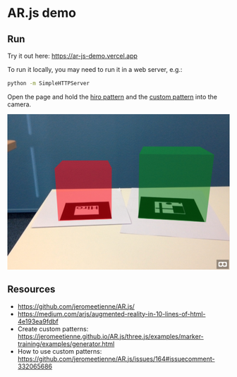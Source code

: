 # AR.js demo

## Run

Try it out here: https://ar-js-demo.vercel.app

To run it locally, you may need to run it in a web server, e.g.:

```sh
python -m SimpleHTTPServer
```

Open the page and hold the [hiro pattern](https://jeromeetienne.github.io/AR.js/data/images/HIRO.jpg) and the
[custom pattern](custom-pattern.png) into the camera.

![Screenshot](screenshot.jpg)


## Resources
- https://github.com/jeromeetienne/AR.js/
- https://medium.com/arjs/augmented-reality-in-10-lines-of-html-4e193ea9fdbf
- Create custom patterns:
  https://jeromeetienne.github.io/AR.js/three.js/examples/marker-training/examples/generator.html
- How to use custom patterns:
  https://github.com/jeromeetienne/AR.js/issues/164#issuecomment-332065686

